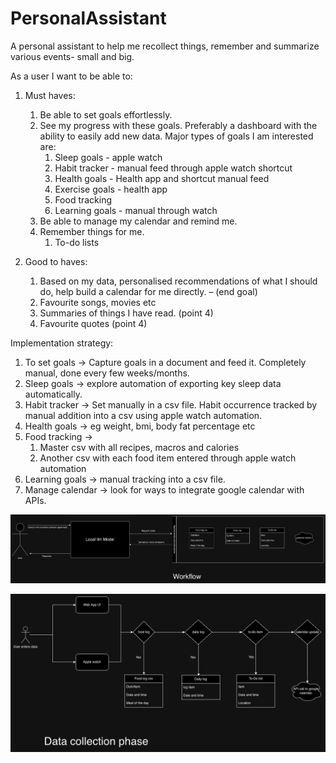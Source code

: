 # PersonalAssistant
A personal assistant to help me recollect things, remember and summarize various events- small and big.


As a user I want to be able to:
1. Must haves:
    1. Be able to set goals effortlessly.
    2. See my progress with these goals. Preferably a dashboard with the ability to easily add new data. Major types of goals I am interested are:
        1. Sleep goals - apple watch
        2. Habit tracker - manual feed through apple watch shortcut
        3. Health goals - Health app and shortcut manual feed
        4. Exercise goals - health app
        5. Food tracking
        6. Learning goals - manual through watch
    3. Be able to manage my calendar and remind me.
    4. Remember things for me.
        1. To-do lists

2. Good to haves:
    1. Based on my data, personalised recommendations of what I should do, help build a calendar for me directly. – (end goal)
    2. Favourite songs, movies etc
    3. Summaries of things I have read. (point 4)
    4. Favourite quotes (point 4)




Implementation strategy:

1. To set goals -> Capture goals in a document and feed it. Completely manual, done every few weeks/months.
2. Sleep goals -> explore automation of exporting key sleep data automatically.
3. Habit tracker -> Set manually in a csv file. Habit occurrence tracked by manual addition into a csv using apple watch automation.
4. Health goals -> eg weight, bmi, body fat percentage etc
5. Food tracking -> 
    1. Master csv with all recipes, macros and calories
    2. Another csv with each food item entered through apple watch automation
6. Learning goals -> manual tracking into a csv file.
7. Manage calendar -> look for ways to integrate google calendar with APIs.


![alt text](image.png)

![alt text](image-1.png)
